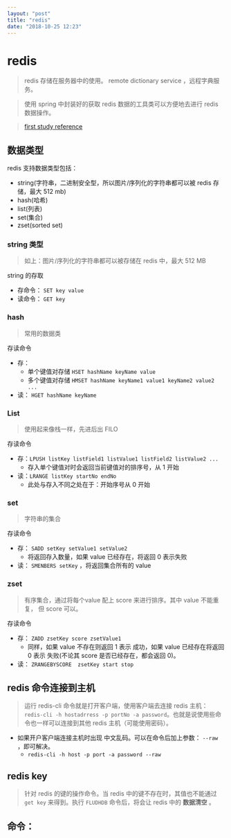 ```yaml
---
layout: "post"
title: "redis"
date: "2018-10-25 12:23"
---
```


# redis

> redis 存储在服务器中的使用。 remote dictionary service ，远程字典服务。

> 使用 spring 中封装好的获取 redis 数据的工具类可以方便地去进行 redis 数据操作。

> [first study reference](http://www.runoob.com/redis/redis-data-types.html)


## 数据类型

redis 支持数据类型包括：
- string(字符串，二进制安全型，所以图片/序列化的字符串都可以被 redis 存储，最大 512 mb)
- hash(哈希)
- list(列表)
- set(集合)
- zset(sorted set)

### string 类型

> 如上：图片/序列化的字符串都可以被存储在 redis 中，最大 512 MB

string 的存取

- 存命令： `SET key value`
- 读命令： `GET key`

### hash

> 常用的数据类

存读命令
- 存：
    - 单个键值对存储 `HSET hashName keyName value`
    - 多个键值对存储 `HMSET hashName keyName1 value1 keyName2 value2 ...`
- 读： `HGET hashName keyName`

### List

> 使用起来像栈一样，先进后出 FILO

存读命令
- 存：`LPUSH listKey listField1 listValue1 listField2 listValue2 ...`
    - 存入单个键值对时会返回当前键值对的排序号，从 1 开始
- 读：`LRANGE listKey startNo endNo`
    - 此处与存入不同之处在于：开始序号从 0 开始

### set

> 字符串的集合

存读命令
- 存： `SADD setKey setValue1 setValue2`
    - 将返回存入数量，如果 value 已经存在，将返回 0 表示失败
- 读： `SMENBERS setKey` ，将返回集合所有的 value

### zset

> 有序集合，通过将每个value 配上 score 来进行排序。其中 value 不能重复， 但 score 可以。

存读命令
- 存： `ZADD zsetKey score zsetValue1`
    - 同样，如果 value 不存在则返回 1 表示 成功，如果 value 已经存在将返回 0 表示 失败(不论其 score 是否已经存在，都会返回 0)。
- 读： `ZRANGEBYSCORE  zsetKey start stop`


## redis 命令连接到主机

> 运行 redis-cli 命令就是打开客户端，使用客户端去连接 redis 主机： `redis-cli -h hostadrress -p portNo -a password`。也就是说使用些命令也一样可以连接到其他 redis 主机（可能使用密码）。

- 如果开户客户端连接主机时出现 中文乱码。可以在命令后加上参数： `--raw` ，即可解决。
    - `redis-cli -h host -p port -a password --raw`

## redis key

> 针对 redis 的键的操作命令。当 redis 中的键不存在时，其值也不能通过 `get key` 来得到。执行 `FLUDHDB` 命令后，将会让 redis 中的 **数据清空** 。

命令：
- 
